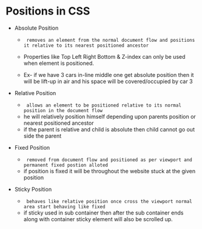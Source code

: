 # Positions in CSS

* Absolute Position
    * `  removes an element from the normal document flow and positions it relative to its nearest positioned ancestor  `

    * Properties like Top Left Right Bottom & Z-index can only be used when element is positioned.
    * Ex- if we have 3 cars in-line middle one get absolute position then it will be lift-up in air and his space will be covered/occupied by car 3

* Relative Position
    * `  allows an element to be positioned relative to its normal position in the document flow `
    * he will relatively position himself depending upon parents position or nearest positioned ancestor
    * if the parent is relative and child is absolute then child cannot go out side the parent

* Fixed Position
    * `  removed from document flow and positioned as per viewport and permanent fixed postion alloted `
    * if position is fixed it will be throughout the website stuck at the given position

* Sticky Position
    * `  behaves like relative position once cross the viewport normal area start behaving like fixed `
    * if sticky used in sub container then after the sub container ends along with container sticky element will also be scrolled up.